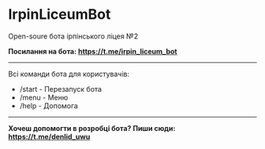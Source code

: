 # IrpinLiceumBot

Open-soure бота ірпінського ліцея №2

<b>Посилання на бота: https://t.me/irpin_liceum_bot</b>

<hr>

Всі команди бота для користувачів:
<ul>
  <li>/start - Перезапуск бота</li>
  <li>/menu - Меню</li>
  <li>/help - Допомога</li>
</ul>

<hr>

<b>Хочеш допомогти в розробці бота? Пиши сюди: https://t.me/denlid_uwu</b>
